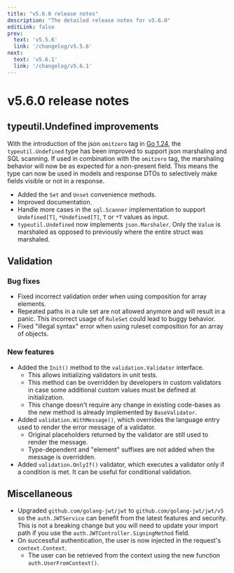 ```yaml
---
title: "v5.6.0 release notes"
description: "The detailed release notes for v5.6.0"
editLink: false
prev:
  text: 'v5.5.6'
  link: '/changelog/v5.5.6'
next:
  text: 'v5.6.1'
  link: '/changelog/v5.6.1'
---
```


# v5.6.0 release notes

## typeutil.Undefined improvements

With the introduction of the json `omitzero` tag in [Go 1.24](https://tip.golang.org/doc/go1.24), the `typeutil.Undefined` type has been improved to support json marshaling and SQL scanning. If used in combination with the `omitzero` tag, the marshaling behavior will now be as expected for a non-present field. This means the type can now be used in models and response DTOs to selectively make fields visible or not in a response.

- Added the `Set` and `Unset` convenience methods.
- Improved documentation.
- Handle more cases in the `sql.Scanner` implementation to support `Undefined[T]`, `*Undefined[T]`, `T` or `*T` values as input.
- `typeutil.Undefined` now implements `json.Marshaler`. Only the `Value` is marshaled as opposed to previously where the entire struct was marshaled. 

## Validation

### Bug fixes

- Fixed incorrect validation order when using composition for array elements.
- Repeated paths in a rule set are not allowed anymore and will result in a panic. This incorrect usage of `RuleSet` could lead to buggy behavior.
- Fixed "illegal syntax" error when using ruleset composition for an array of objects.

### New features

- Added the `Init()` method to the `validation.Validator` interface.
	- This allows initializing validators in unit tests.
	- This method can be overridden by developers in custom validators in case some additional custom values must be defined at initialization.
	- This change doesn't require any change in existing code-bases as the new method is already implemented by `BaseValidator`.
- Added `validation.WithMessage()`, which overrides the language entry used to render the error message of a validator.
	- Original placeholders returned by the validator are still used to render the message.
	- Type-dependent and "element" suffixes are not added when the message is overridden.
- Added `validation.OnlyIf()` validator, which executes a validator only if a condition is met. It can be useful for conditional validation.

## Miscellaneous

- Upgraded `github.com/golang-jwt/jwt` to `github.com/golang-jwt/jwt/v5` so the `auth.JWTService` can benefit from the latest features and security. This is not a breaking change but you will need to update your import path if you use the `auth.JWTController.SigningMethod` field.
- On successful authentication, the user is now injected in the request's `context.Context`.
	- The user can be retrieved from the context using the new function `auth.UserFromContext()`.